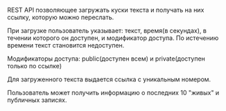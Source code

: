REST API позволяющее загружать куски текста и получать на них ссылку, которую можно переслать. 

При загрузке пользователь указывает: текст, время(в секундах), в течении которого он доступен, и модификатор доступа. По истечению времени текст становится недоступен. 

Модификаторы доступа: public(доступен всем) и private(доступен только по ссылке) 

Для загруженного текста выдается ссылка с уникальным номером. 

Пользователь может получить информацию о последних 10 "живых" и публичных записях. 
